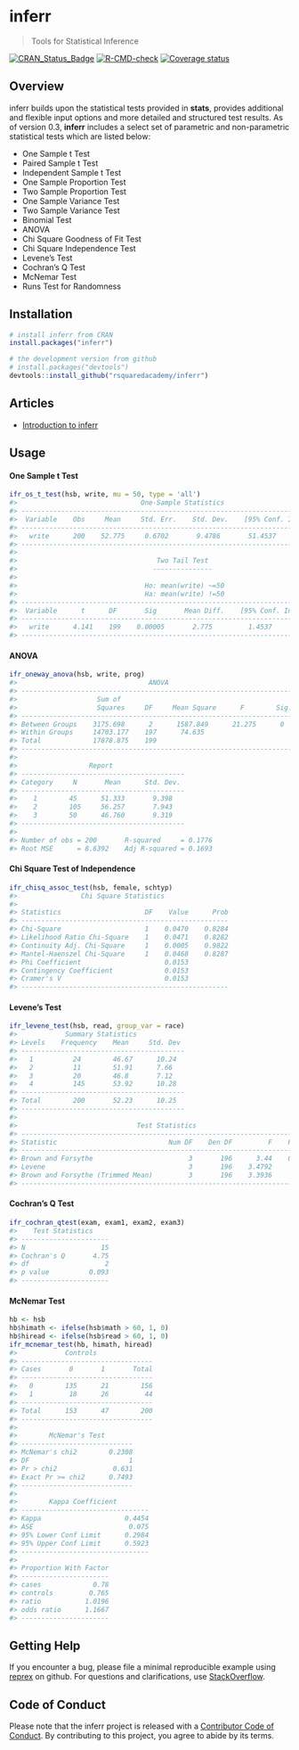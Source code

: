 
<!-- README.md is generated from README.Rmd. Please edit that file -->

# inferr

> Tools for Statistical Inference

<!-- badges: start -->

[![CRAN_Status_Badge](https://www.r-pkg.org/badges/version/inferr)](https://cran.r-project.org/package=inferr)
[![R-CMD-check](https://github.com/rsquaredacademy/inferr/actions/workflows/R-CMD-check.yaml/badge.svg)](https://github.com/rsquaredacademy/inferr/actions/workflows/R-CMD-check.yaml)
[![Coverage
status](https://app.codecov.io/gh/rsquaredacademy/inferr/branch/master/graph/badge.svg)](https://app.codecov.io/github/rsquaredacademy/inferr?branch=master)
<!-- badges: end -->

## Overview

inferr builds upon the statistical tests provided in **stats**, provides
additional and flexible input options and more detailed and structured
test results. As of version 0.3, **inferr** includes a select set of
parametric and non-parametric statistical tests which are listed below:

- One Sample t Test
- Paired Sample t Test
- Independent Sample t Test
- One Sample Proportion Test
- Two Sample Proportion Test
- One Sample Variance Test
- Two Sample Variance Test
- Binomial Test
- ANOVA
- Chi Square Goodness of Fit Test
- Chi Square Independence Test
- Levene’s Test
- Cochran’s Q Test
- McNemar Test
- Runs Test for Randomness

## Installation

``` r
# install inferr from CRAN
install.packages("inferr")

# the development version from github
# install.packages("devtools")
devtools::install_github("rsquaredacademy/inferr")
```

## Articles

- [Introduction to
  inferr](https://inferr.rsquaredacademy.com/articles/intro.html)

## Usage

#### One Sample t Test

``` r
ifr_os_t_test(hsb, write, mu = 50, type = 'all')
#>                               One-Sample Statistics                               
#> ---------------------------------------------------------------------------------
#>  Variable    Obs     Mean     Std. Err.    Std. Dev.    [95% Conf. Interval] 
#> ---------------------------------------------------------------------------------
#>   write      200    52.775     0.6702       9.4786       51.4537    54.0969   
#> ---------------------------------------------------------------------------------
#> 
#>                                   Two Tail Test                                  
#>                                  ---------------                                  
#> 
#>                                Ho: mean(write) ~=50                              
#>                                Ha: mean(write) !=50                               
#> --------------------------------------------------------------------------------
#>  Variable      t      DF       Sig       Mean Diff.    [95% Conf. Interval] 
#> --------------------------------------------------------------------------------
#>   write      4.141    199    0.00005       2.775         1.4537     4.0969   
#> --------------------------------------------------------------------------------
```

#### ANOVA

``` r
ifr_oneway_anova(hsb, write, prog)
#>                                 ANOVA                                  
#> ----------------------------------------------------------------------
#>                    Sum of                                             
#>                    Squares     DF     Mean Square      F        Sig.  
#> ----------------------------------------------------------------------
#> Between Groups    3175.698      2      1587.849      21.275      0    
#> Within Groups     14703.177    197      74.635                        
#> Total             17878.875    199                                    
#> ----------------------------------------------------------------------
#> 
#>                  Report                   
#> -----------------------------------------
#> Category     N       Mean      Std. Dev. 
#> -----------------------------------------
#>    1        45      51.333       9.398   
#>    2        105     56.257       7.943   
#>    3        50      46.760       9.319   
#> -----------------------------------------
#> 
#> Number of obs = 200       R-squared     = 0.1776 
#> Root MSE      = 8.6392    Adj R-squared = 0.1693
```

#### Chi Square Test of Independence

``` r
ifr_chisq_assoc_test(hsb, female, schtyp)
#>                Chi Square Statistics                 
#> 
#> Statistics                     DF    Value      Prob 
#> ----------------------------------------------------
#> Chi-Square                     1    0.0470    0.8284
#> Likelihood Ratio Chi-Square    1    0.0471    0.8282
#> Continuity Adj. Chi-Square     1    0.0005    0.9822
#> Mantel-Haenszel Chi-Square     1    0.0468    0.8287
#> Phi Coefficient                     0.0153          
#> Contingency Coefficient             0.0153          
#> Cramer's V                          0.0153          
#> ----------------------------------------------------
```

#### Levene’s Test

``` r
ifr_levene_test(hsb, read, group_var = race)
#>            Summary Statistics             
#> Levels    Frequency    Mean     Std. Dev  
#> -----------------------------------------
#>   1          24        46.67      10.24   
#>   2          11        51.91      7.66    
#>   3          20        46.8       7.12    
#>   4          145       53.92      10.28   
#> -----------------------------------------
#> Total        200       52.23      10.25   
#> -----------------------------------------
#> 
#>                              Test Statistics                              
#> -------------------------------------------------------------------------
#> Statistic                            Num DF    Den DF         F    Pr > F 
#> -------------------------------------------------------------------------
#> Brown and Forsythe                        3       196      3.44    0.0179 
#> Levene                                    3       196    3.4792     0.017 
#> Brown and Forsythe (Trimmed Mean)         3       196    3.3936     0.019 
#> -------------------------------------------------------------------------
```

#### Cochran’s Q Test

``` r
ifr_cochran_qtest(exam, exam1, exam2, exam3)
#>    Test Statistics     
#> ----------------------
#> N                   15 
#> Cochran's Q       4.75 
#> df                   2 
#> p value          0.093 
#> ----------------------
```

#### McNemar Test

``` r
hb <- hsb
hb$himath <- ifelse(hsb$math > 60, 1, 0)
hb$hiread <- ifelse(hsb$read > 60, 1, 0)
ifr_mcnemar_test(hb, himath, hiread)
#>            Controls 
#> ---------------------------------
#> Cases       0       1       Total 
#> ---------------------------------
#>   0        135      21        156 
#>   1         18      26         44 
#> ---------------------------------
#> Total      153      47        200 
#> ---------------------------------
#> 
#>        McNemar's Test        
#> ----------------------------
#> McNemar's chi2        0.2308 
#> DF                         1 
#> Pr > chi2              0.631 
#> Exact Pr >= chi2      0.7493 
#> ----------------------------
#> 
#>        Kappa Coefficient         
#> --------------------------------
#> Kappa                     0.4454 
#> ASE                        0.075 
#> 95% Lower Conf Limit      0.2984 
#> 95% Upper Conf Limit      0.5923 
#> --------------------------------
#> 
#> Proportion With Factor 
#> ----------------------
#> cases             0.78 
#> controls         0.765 
#> ratio           1.0196 
#> odds ratio      1.1667 
#> ----------------------
```

## Getting Help

If you encounter a bug, please file a minimal reproducible example using
[reprex](https://reprex.tidyverse.org/index.html) on github. For
questions and clarifications, use
[StackOverflow](https://stackoverflow.com/).

## Code of Conduct

Please note that the inferr project is released with a [Contributor Code
of Conduct](https://inferr.rsquaredacademy.com/CODE_OF_CONDUCT.html). By
contributing to this project, you agree to abide by its terms.
